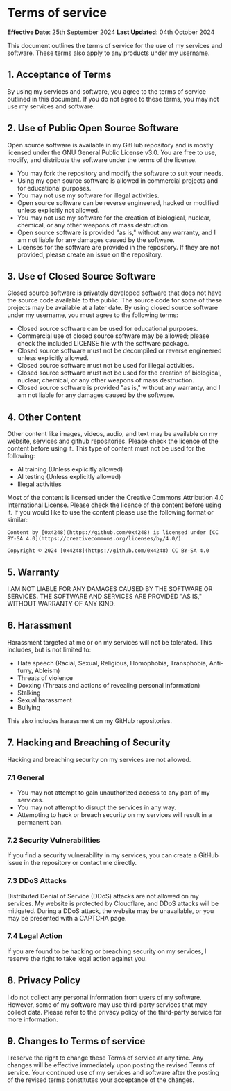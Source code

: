 # Terms of service

**Effective Date**: 25th September 2024
**Last Updated**: 04th October 2024

This document outlines the terms of service for the use of my services and software. These terms also apply to any products under my username.

## 1. Acceptance of Terms

By using my services and software, you agree to the terms of service outlined in this document. If you do not agree to these terms, you may not use my services and software.

## 2. Use of Public Open Source Software

Open source software is available in my GitHub repository and is mostly licensed under the GNU General Public License v3.0. You are free to use, modify, and distribute the software under the terms of the license.

- You may fork the repository and modify the software to suit your needs.
- Using my open source software is allowed in commercial projects and for educational purposes.
- You may not use my software for illegal activities.
- Open source software can be reverse engineered, hacked or modified unless explicitly not allowed.
- You may not use my software for the creation of biological, nuclear, chemical, or any other weapons of mass destruction.
- Open source software is provided "as is," without any warranty, and I am not liable for any damages caused by the software.
- Licenses for the software are provided in the repository. If they are not provided, please create an issue on the repository.

## 3. Use of Closed Source Software

Closed source software is privately developed software that does not have the source code available to the public. The source code for some of these projects may be available at a later date. By using closed source software under my username, you must agree to the following terms:

- Closed source software can be used for educational purposes.
- Commercial use of closed source software may be allowed; please check the included LICENSE file with the software package.
- Closed source software must not be decompiled or reverse engineered unless explicitly allowed.
- Closed source software must not be used for illegal activities.
- Closed source software must not be used for the creation of biological, nuclear, chemical, or any other weapons of mass destruction.
- Closed source software is provided "as is," without any warranty, and I am not liable for any damages caused by the software.

## 4. Other Content

Other content like images, videos, audio, and text may be available on my website, services and github repositories. Please check the licence of the content before using it. This type of content must not be used for the following:

- AI training (Unless explicitly allowed)
- AI testing (Unless explicitly allowed)
- Illegal activities

Most of the content is licensed under the Creative Commons Attribution 4.0 International License. Please check the licence of the content before using it. If you would like to use the content please use the following format or similar:

```
Content by [0x4248](https://github.com/0x4248) is licensed under [CC BY-SA 4.0](https://creativecommons.org/licenses/by/4.0/)
```

```
Copyright © 2024 [0x4248](https://github.com/0x4248) CC BY-SA 4.0
```

## 5. Warranty

I AM NOT LIABLE FOR ANY DAMAGES CAUSED BY THE SOFTWARE OR SERVICES. THE SOFTWARE AND SERVICES ARE PROVIDED "AS IS," WITHOUT WARRANTY OF ANY KIND.

## 6. Harassment

Harassment targeted at me or on my services will not be tolerated. This includes, but is not limited to:

- Hate speech (Racial, Sexual, Religious, Homophobia, Transphobia, Anti-furry, Ableism)
- Threats of violence
- Doxxing (Threats and actions of revealing personal information)
- Stalking
- Sexual harassment
- Bullying

This also includes harassment on my GitHub repositories.

## 7. Hacking and Breaching of Security

Hacking and breaching security on my services are not allowed.

### 7.1 General

- You may not attempt to gain unauthorized access to any part of my services.
- You may not attempt to disrupt the services in any way.
- Attempting to hack or breach security on my services will result in a permanent ban.

### 7.2 Security Vulnerabilities

If you find a security vulnerability in my services, you can create a GitHub issue in the repository or contact me directly.

### 7.3 DDoS Attacks

Distributed Denial of Service (DDoS) attacks are not allowed on my services. My website is protected by Cloudflare, and DDoS attacks will be mitigated. During a DDoS attack, the website may be unavailable, or you may be presented with a CAPTCHA page.

### 7.4 Legal Action

If you are found to be hacking or breaching security on my services, I reserve the right to take legal action against you.

## 8. Privacy Policy

I do not collect any personal information from users of my software. However, some of my software may use third-party services that may collect data. Please refer to the privacy policy of the third-party service for more information.

## 9. Changes to Terms of service

I reserve the right to change these Terms of service at any time. Any changes will be effective immediately upon posting the revised Terms of service. Your continued use of my services and software after the posting of the revised terms constitutes your acceptance of the changes.